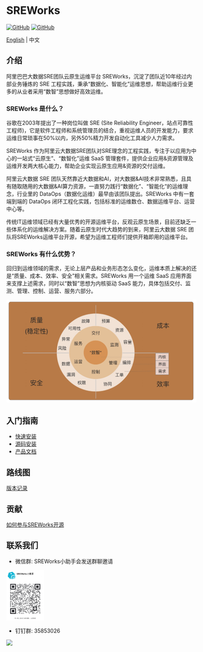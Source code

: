 # SREWorks

[![GitHub](https://img.shields.io/github/license/alibaba/sreworks)](./LICENSE)
[![GitHub](https://img.shields.io/github/repo-size/alibaba/sreworks)](#)

[English](README.md) | 中文

## 介绍

阿里巴巴大数据SRE团队云原生运维平台 SREWorks，沉淀了团队近10年经过内部业务锤炼的 SRE 工程实践，秉承“数据化、智能化”运维思想，帮助运维行业更多的从业者采用“数智”思想做好高效运维。


### SREWorks 是什么？

谷歌在2003年提出了一种岗位叫做 SRE (Site Reliability Engineer，站点可靠性工程师)，它是软件工程师和系统管理员的结合，重视运维人员的开发能力，要求运维日常琐事在50%以内，另外50%精力开发自动化工具减少人力需求。

SREWorks 作为阿里云大数据SRE团队对SRE理念的工程实践，专注于以应用为中心的一站式“云原生”、“数智化”运维 SaaS 管理套件，提供企业应用&资源管理及运维开发两大核心能力，帮助企业实现云原生应用&资源的交付运维。

阿里云大数据 SRE 团队天然靠近大数据和AI，对大数据&AI技术非常熟悉，且具有随取随用的大数据&AI算力资源，一直努力践行“数据化”、“智能化”的运维理念，行业里的 DataOps（数据化运维）最早由该团队提出。SREWorks 中有一套端到端的 DataOps 闭环工程化实践，包括标准的运维数仓、数据运维平台、运营中心等。

传统IT运维领域已经有大量优秀的开源运维平台，反观云原生场景，目前还缺乏一些体系化的运维解决方案。随着云原生时代大趋势的到来，阿里云大数据 SRE 团队将SREWorks运维平台开源，希望为运维工程师们提供开箱即用的运维平台。

### SREWorks 有什么优势？

回归到运维领域的需求，无论上层产品和业务形态怎么变化，运维本质上解决的还是“质量、成本、效率、安全”相关需求。SREWorks 用一个运维 SaaS 应用界面来支撑上述需求，同时以“数智”思想为内核驱动 SaaS 能力，具体包括交付、监测、管理、控制、运营、服务六部分。

![image.png](/paas/sw-frontend/docs/pictures/1650211475047-fdfccb84-61bd-4e1f-8451-9505847a48a7.png)


## 入门指南
- [快速安装](/paas/sw-frontend/docs/documents/rr5g10.md)
- [源码安装](/paas/sw-frontend/docs/documents/mzz07m.md)
- [产品文档](https://www.yuque.com/sreworks-doc/docs/)

## 路线图

[版本记录](/paas/sw-frontend/docs/documents/ogxnmx.md)

## 贡献

[如何参与SREWorks开源](/paas/sw-frontned/docs/documents/yc64sk.md)

## 联系我们

- 微信群: SREWorks小助手会发送群聊邀请

<img src="/paas/sw-frontend/src/publicMedia/weixin.jpg" width="100" />

- 钉钉群: 35853026

<img src="/paas/sw-frontend/src/publicMedia/ding.jpg" width="100" />



